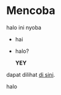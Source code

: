 # Mencoba
halo ini nyoba

- hai
- halo?

  **YEY**

  
dapat dilihat [di sini]([footerGametaria]).

halo
